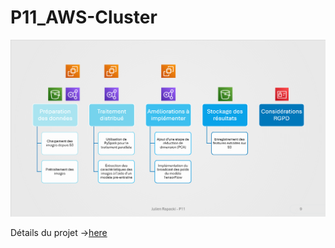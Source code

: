# P11_AWS-Cluster


![example](/Capture1.png)


Détails du projet ->[here](/Rapacki_Julien_3_presentation_012025.pdf)
